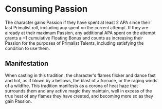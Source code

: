 # Consuming Passion
The character gains Passion if they have spent at least 2 APA since their last Primalist roll, including any spent on the current attempt. If they are already at their maximum Passion, any additional APA spent on the attempt grants a +1 cumulative Floating Bonus and counts as increasing their Passion for the purposes of Primalist Talents, including satisfying the condition to use them.

## Manifestation
When casting in this tradition, the character's flames flicker and dance fast and hot, as if blown by a bellows, the blast of a furnace, or the raging winds of a wildfire. This tradition manifests as a corona of heat haze that surrounds them and any active magic they maintain, well in excess of the true heat of any flames they have created, and becoming more so as they gain Passion.